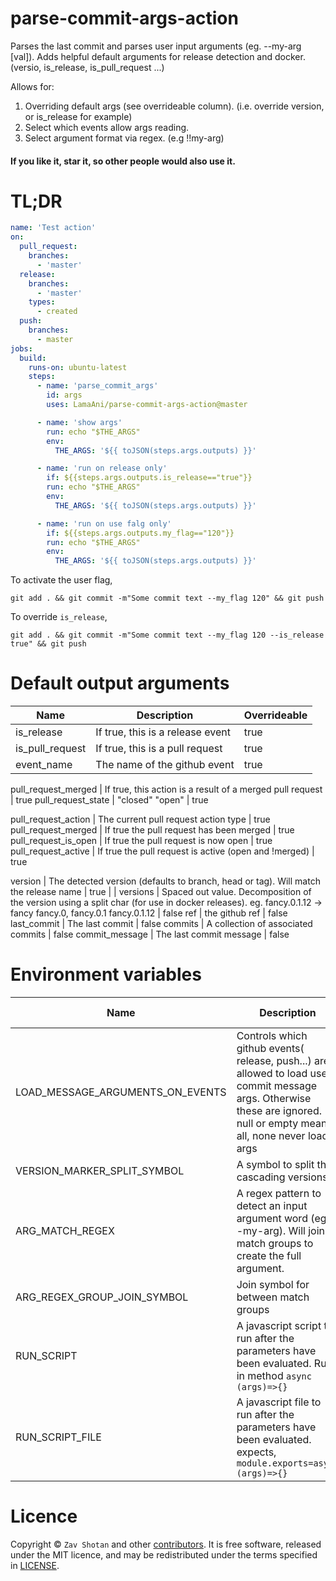 # parse-commit-args-action

Parses the last commit and parses user input arguments (eg. --my-arg [val]). Adds helpful default arguments for
release detection and docker. (versio, is_release, is_pull_request ...)

Allows for:
1. Overriding default args (see overrideable column). (i.e. override version, or is_release for example)
1. Select which events allow args reading.
1. Select argument format via regex. (e.g !!my-arg)

#### If you like it, star it, so other people would also use it.

# TL;DR

```yaml
name: 'Test action'
on:
  pull_request:
    branches:
      - 'master'
  release:
    branches:
      - 'master'
    types:
      - created
  push:
    branches:
      - master
jobs:
  build:
    runs-on: ubuntu-latest
    steps:
      - name: 'parse_commit_args'
        id: args
        uses: LamaAni/parse-commit-args-action@master

      - name: 'show args'
        run: echo "$THE_ARGS"
        env:
          THE_ARGS: '${{ toJSON(steps.args.outputs) }}'

      - name: 'run on release only'
        if: ${{steps.args.outputs.is_release=="true"}}
        run: echo "$THE_ARGS"
        env:
          THE_ARGS: '${{ toJSON(steps.args.outputs) }}'

      - name: 'run on use falg only'
        if: ${{steps.args.outputs.my_flag=="120"}}
        run: echo "$THE_ARGS"
        env:
          THE_ARGS: '${{ toJSON(steps.args.outputs) }}'

```

To activate the user flag,

```shell
git add . && git commit -m"Some commit text --my_flag 120" && git push
```

To override `is_release`,

```shell
git add . && git commit -m"Some commit text --my_flag 120 --is_release true" && git push
```

# Default output arguments

Name | Description | Overrideable
---|---|---
is_release | If true, this is a release event | true
is_pull_request | If true, this is a pull request | true
event_name | The name of the github event | true

pull_request_merged | If true, this action is a result of a merged pull request | true
pull_request_state | "closed" "open" | true

pull_request_action | The current pull request action type | true
pull_request_merged | If true the pull request has been merged | true
pull_request_is_open | If true the pull request is now open | true
pull_request_active | If true the pull request is active (open and !merged) | true

version | The detected version (defaults to branch, head or tag). Will match the release name | true
 | |
versions | Spaced out value. Decomposition of the version using a split char (for use in docker releases). eg. fancy.0.1.12 -> fancy fancy.0, fancy.0.1 fancy.0.1.12 | false
ref | the github ref | false
last_commit | The last commit | false
commits | A collection of associated commits | false
commit_message | The last commit message | false


# Environment variables

Name | Description | Default value
---|---|---
LOAD_MESSAGE_ARGUMENTS_ON_EVENTS | Controls which github events( release, push...) are allowed to load user commit message args. Otherwise these are ignored. null or empty means all, none never load args | ''
VERSION_MARKER_SPLIT_SYMBOL| A symbol to split the cascading versions | .
ARG_MATCH_REGEX | A regex pattern to detect an input argument word (eg. --my-arg). Will join all match groups to create the full argument. |  /[-]{2}([a-zA-Z0-9][\w-]+)/g
ARG_REGEX_GROUP_JOIN_SYMBOL | Join symbol for between match groups | _
RUN_SCRIPT | A javascript script to run after the parameters have been evaluated. Run in method `async (args)=>{}` | empty
RUN_SCRIPT_FILE | A javascript file to run after the parameters have been evaluated. expects, `module.exports=async (args)=>{}` | empty

# Licence

Copyright ©
`Zav Shotan` and other [contributors](../../graphs/contributors).
It is free software, released under the MIT licence, and may be redistributed under the terms specified in [LICENSE](LICENSE).
